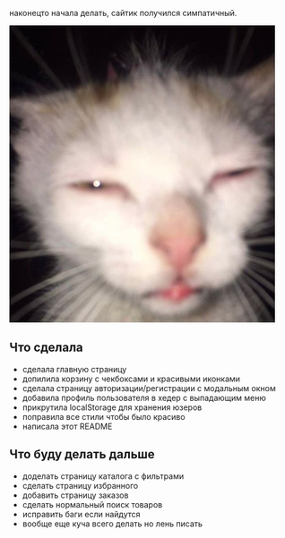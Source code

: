 наконецто начала делать, сайтик получился симпатичный.

![мемчик](src/assets/images/мемчик.jpg)

## Что сделала

- сделала главную страницу
- допилила корзину с чекбоксами и красивыми иконками
- сделала страницу авторизации/регистрации с модальным окном
- добавила профиль пользователя в хедер с выпадающим меню
- прикрутила localStorage для хранения юзеров
- поправила все стили чтобы было красиво
- написала этот README

## Что буду делать дальше

- доделать страницу каталога с фильтрами
- сделать страницу избранного
- добавить страницу заказов
- сделать нормальный поиск товаров
- исправить баги если найдутся
- вообще еще куча всего делать но лень писать
